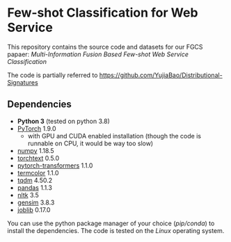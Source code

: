 # Few-shot Classification for Web Service

This repository contains the source code and datasets for our FGCS papaer: *Multi-Information Fusion Based Few-shot Web Service Classification*

The code is partially referred to https://github.com/YujiaBao/Distributional-Signatures

## Dependencies
- **Python 3** (tested on python 3.8)
- [PyTorch](https://github.com/pytorch/pytorch) 1.9.0
    - with GPU and CUDA enabled installation (though the code is runnable on CPU, it would be way too slow)
- [numpy](https://www.numpy.org) 1.18.5
- [torchtext](https://github.com/pytorch/text) 0.5.0
- [pytorch-transformers](https://github.com/huggingface/pytorch-transformers) 1.1.0
- [termcolor](http://pypi.python.org/pypi/termcolor) 1.1.0
- [tqdm](https://github.com/tqdm/tqdm) 4.50.2
- [pandas](https://pandas.pydata.org) 1.1.3
- [nltk](http://nltk.org/) 3.5
- [gensim](http://radimrehurek.com/gensim) 3.8.3
- [joblib](https://joblib.readthedocs.io) 0.17.0
 
You can use the python package manager of your choice (*pip/conda*) to install the dependencies.
The code is tested on the *Linux* operating system.